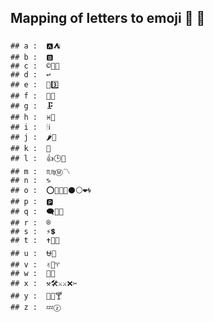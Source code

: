 
Mapping of letters to emoji 🎉 👯
-------------------------------

    ## a :  🅰️⛺
    ## b :  🅱️
    ## c :  ©🥐📞
    ## d :  ↩️
    ## e :  📧3️⃣
    ## f :  🥀🎏
    ## g :  🗜
    ## h :  ♓️🙌
    ## i :  🕯ℹ️
    ## j :  🌶🗾
    ## k :  🎋
    ## l :  👍🕒👢
    ## m :  ♏️♍️Ⓜ️〽️
    ## n :  ♑️
    ## o :  ⭕🔘🔵🔴⚫⚪❤🌀
    ## p :  🅿️
    ## q :  🗨🍳🎅
    ## r :  ®
    ## s :  ⚡️💲
    ## t :  ✝🌴➕
    ## u :  ⛎🌙
    ## v :  ✌️🖖♈️
    ## w :  👐🌵
    ## x :  ⚒🛠⚔️⚔❌✂️
    ## y :  🌱🤸🍸
    ## z :  💤ⓩ
